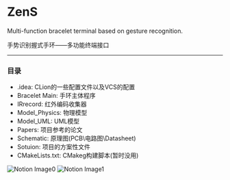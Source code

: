 # ZenS

Multi-function bracelet terminal based on gesture recognition.

手势识别握式手环——多功能终端接口

---
### 目录
- .idea: CLion的一些配置文件以及VCS的配置
- Bracelet Main: 手环主体程序
- IRrecord: 红外编码收集器
- Model_Physics: 物理模型
- Model_UML: UML模型
- Papers: 项目参考的论文
- Schematic: 原理图(PCB\\电路图\\Datasheet)
- Sotuion: 项目的方案性文件
- CMakeLists.txt: CMakeg构建脚本(暂时没用)

![Notion Image0](https://github.com/sino-crdc/ZenS/blob/master/Model_Physics/%E6%A8%A1%E5%9E%8B%E4%B8%80%20%20(2).jpg?raw=true)
![Notion Image1](https://github.com/sino-crdc/ZenS/blob/master/Model_Physics/%E6%A8%A1%E5%9E%8B%E4%B8%80%20%20(3).jpg?raw=true)